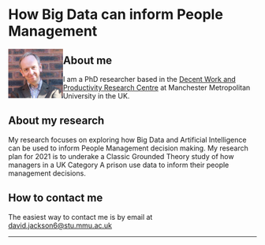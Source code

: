 # How Big Data can inform People Management
<img src="https://github.com/davidjackson-uk/davidjackson-uk.github.io/blob/main/HeadshouldersWALL.jpg" align="left" height="100" alt="">

## About me
I am a PhD researcher based in the  [Decent Work and Productivity Research Centre](https://www.mmu.ac.uk/decent-work-and-productivity/) at Manchester Metropolitan University in the UK.





## About my research
My research focuses on exploring how Big Data and Artificial Intelligence can be used to inform People Management decision making. My research plan for 2021 is to underake a Classic Grounded Theory study of how managers in a UK Category A prison use data to inform their people management decisions.

## How to contact me
The easiest way to contact me is by email at david.jackson6@stu.mmu.ac.uk 

___
